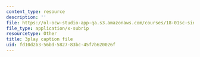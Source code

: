 ```yaml
---
content_type: resource
description: ''
file: https://ol-ocw-studio-app-qa.s3.amazonaws.com/courses/18-01sc-single-variable-calculus-fall-2010/fd10d2b356bd582783bc45f7b620026f_13UPhn32Mjs.vtt
file_type: application/x-subrip
resourcetype: Other
title: 3play caption file
uid: fd10d2b3-56bd-5827-83bc-45f7b620026f
---
```

